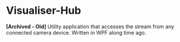 # Visualiser-Hub
**[Archived - Old]** Utility application that accesses the stream from any connected camera device. Written in WPF along time ago.
